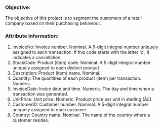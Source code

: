 ### **Objective:** 

The objective of this project is to segment the customers of a retail company based on their purchasing behaviour.

### **Attribute Information:**

1. InvoiceNo: Invoice number. Nominal. A 6-digit integral number uniquely assigned to each transaction. If this code starts with the letter 'c', it indicates a cancellation.
2. StockCode: Product (item) code. Nominal. A 5-digit integral number uniquely assigned to each distinct product.
3. Description: Product (item) name. Nominal.
4. Quantity: The quantities of each product (item) per transaction. Numeric.
5. InvoiceDate: Invice date and time. Numeric. The day and time when a transaction was generated.
6. UnitPrice: Unit price. Numeric. Product price per unit in sterling (Â£).
7. CustomerID: Customer number. Nominal. A 5-digit integral number uniquely assigned to each customer.
8. Country: Country name. Nominal. The name of the country where a customer resides.

